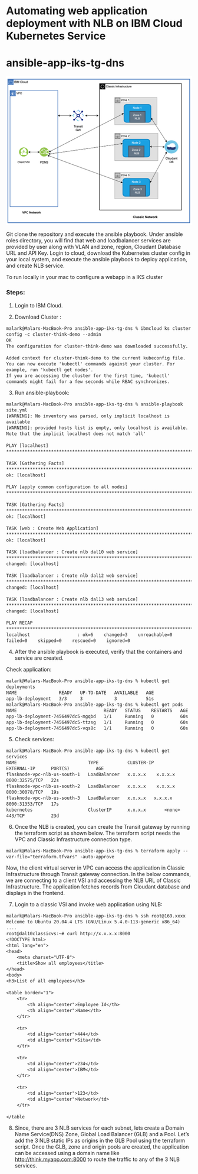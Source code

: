 # Automating web application deployment with NLB on IBM Cloud Kubernetes Service

# ansible-app-iks-tg-dns

![VPC-Classic-Using TG](../images/Classic_VPC_TG.png)

Git clone the repository and execute the ansible playbook. Under ansible roles directory, you will find that web and loadbalancer services are provided by user along with VLAN and zone, region, Cloudant Database URL and API Key. Login to cloud, download the Kubernetes cluster config in your local system, and execute the ansible playbook to deploy application, and create NLB service. 


To run locally in your mac to configure a webapp in a IKS cluster


### Steps:  

1. Login to IBM Cloud.   

2. Download Cluster :   

```
malark@Malars-MacBook-Pro ansible-app-iks-tg-dns % ibmcloud ks cluster config -c cluster-think-demo --admin  
OK
The configuration for cluster-think-demo was downloaded successfully.

Added context for cluster-think-demo to the current kubeconfig file.
You can now execute 'kubectl' commands against your cluster. For example, run 'kubectl get nodes'.
If you are accessing the cluster for the first time, 'kubectl' commands might fail for a few seconds while RBAC synchronizes.

```

3. Run ansible-playbook:  

```
malark@Malars-MacBook-Pro ansible-app-iks-tg-dns % ansible-playbook site.yml                          
[WARNING]: No inventory was parsed, only implicit localhost is available
[WARNING]: provided hosts list is empty, only localhost is available. Note that the implicit localhost does not match 'all'

PLAY [localhost] *******************************************************************************************************************************************************************************************

TASK [Gathering Facts] *************************************************************************************************************************************************************************************
ok: [localhost]

PLAY [apply common configuration to all nodes] *************************************************************************************************************************************************************

TASK [Gathering Facts] *************************************************************************************************************************************************************************************
ok: [localhost]

TASK [web : Create Web Application] ************************************************************************************************************************************************************************
ok: [localhost]

TASK [loadbalancer : Create nlb dal10 web service] *********************************************************************************************************************************************************
changed: [localhost]

TASK [loadbalancer : Create nlb dal12 web service] *********************************************************************************************************************************************************
changed: [localhost]

TASK [loadbalancer : Create nlb dal13 web service] *********************************************************************************************************************************************************
changed: [localhost]

PLAY RECAP *************************************************************************************************************************************************************************************************
localhost                  : ok=6    changed=3    unreachable=0    failed=0    skipped=0    rescued=0    ignored=0   
```

4. After the ansible playbook is executed, verify that the containers and service are created.   

Check application:

```
malark@Malars-MacBook-Pro ansible-app-iks-tg-dns % kubectl get deployments                           
NAME                READY   UP-TO-DATE   AVAILABLE   AGE
app-lb-deployment   3/3     3            3           51s
malark@Malars-MacBook-Pro ansible-app-iks-tg-dns % kubectl get pods                                  
NAME                                 READY   STATUS    RESTARTS   AGE
app-lb-deployment-7456497dc5-mgqbd   1/1     Running   0          60s
app-lb-deployment-7456497dc5-ttzsg   1/1     Running   0          60s
app-lb-deployment-7456497dc5-vqs8c   1/1     Running   0          60s
```

5. Check services:
```
malark@Malars-MacBook-Pro ansible-app-iks-tg-dns % kubectl get services       
NAME                           TYPE           CLUSTER-IP       EXTERNAL-IP      PORT(S)          AGE
flasknode-vpc-nlb-us-south-1   LoadBalancer   x.x.x.x    x.x.x.x  8000:32575/TCP   22s
flasknode-vpc-nlb-us-south-2   LoadBalancer   x.x.x.x    x.x.x.x      8000:30078/TCP   19s
flasknode-vpc-nlb-us-south-3   LoadBalancer   x.x.x.x   x.x.x.x    8000:31353/TCP   17s
kubernetes                     ClusterIP      x.x.x.x       <none>           443/TCP          23d
```

6. Once the NLB is created, you can create the Transit gateway by running the terraform script as shown below. The terraform script needs the VPC and Classic Infrastructure connection type. 

```
malark@Malars-MacBook-Pro ansible-app-iks-tg-dns % terraform apply --var-file="terraform.tfvars" -auto-approve

```
Now, the client virtual server in VPC can access the application in Classic Infrastructure  through Transit gateway connection. In the below commands, we are connecting to a client VSI and accessing the NLB URL of Classic Infrastructure. The application fetches records from Cloudant database and displays in the frontend. 

7. Login to a classic VSI and invoke web application using NLB:

```
malark@Malars-MacBook-Pro ansible-app-iks-tg-dns % ssh root@169.xxxx
Welcome to Ubuntu 20.04.4 LTS (GNU/Linux 5.4.0-113-generic x86_64)
....
root@dal10classicvs:~# curl http://x.x.x.x:8000
<!DOCTYPE html>
<html lang="en">
<head>
    <meta charset="UTF-8">
    <title>Show all employees</title>
</head>
<body>
<h3>List of all employees</h3>

<table border="1">
    <tr>
        <th align="center">Employee Id</th>
		<th align="center">Name</th>
    </tr>
    
    <tr>
        <td align="center">444</td>
        <td align="center">Sita</td>
	</tr>
    
    <tr>
        <td align="center">234</td>
        <td align="center">IBM</td>
	</tr>
    
    <tr>
        <td align="center">123</td>
        <td align="center">Network</td>
	</tr>
    
</table
```

8. Since, there are 3 NLB services for each subnet, lets create a Domain Name Service(DNS) Zone, Global Load Balancer (GLB) and a Pool. Let’s add the 3 NLB static IPs as origins in the GLB Pool using the terraform script. Once the GLB, zone and origin pools are created, the application can be accessed using a domain name like http://think.myapp.com:8000 to route the traffic to any of the 3 NLB services.
